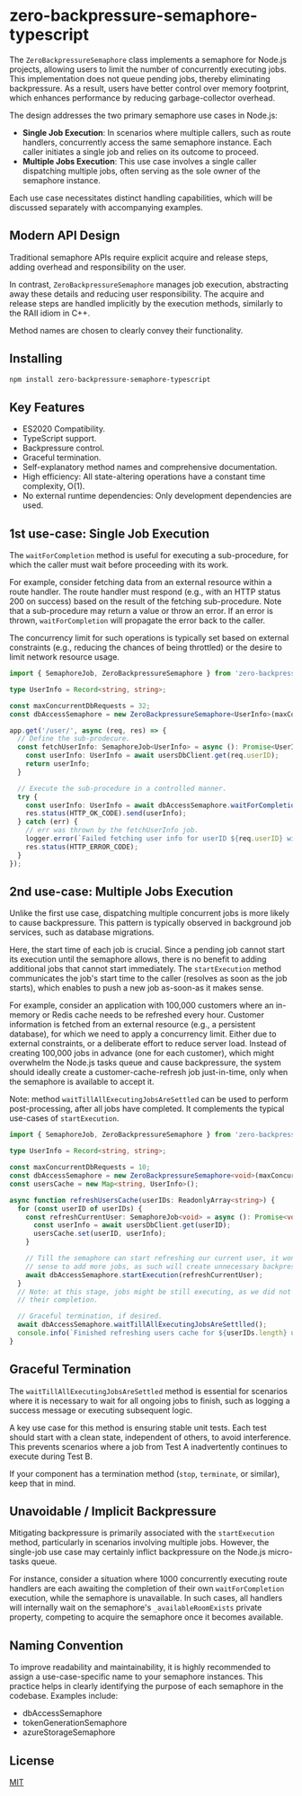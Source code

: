 # zero-backpressure-semaphore-typescript

The `ZeroBackpressureSemaphore` class implements a semaphore for Node.js projects, allowing users to limit the number of concurrently executing jobs.  
This implementation does not queue pending jobs, thereby eliminating backpressure. As a result, users have better control over memory footprint, which enhances performance by reducing garbage-collector overhead.

The design addresses the two primary semaphore use cases in Node.js:
* __Single Job Execution__: In scenarios where multiple callers, such as route handlers, concurrently access the same semaphore instance. Each caller initiates a single job and relies on its outcome to proceed.
* __Multiple Jobs Execution__: This use case involves a single caller dispatching multiple jobs, often serving as the sole owner of the semaphore instance.

Each use case necessitates distinct handling capabilities, which will be discussed separately with accompanying examples.

## Modern API Design

Traditional semaphore APIs require explicit acquire and release steps, adding overhead and responsibility on the user.

In contrast, `ZeroBackpressureSemaphore` manages job execution, abstracting away these details and reducing user responsibility. The acquire and release steps are handled implicitly by the execution methods, similarly to the RAII idiom in C++.

Method names are chosen to clearly convey their functionality.

## Installing

```bash
npm install zero-backpressure-semaphore-typescript
```

## Key Features

- ES2020 Compatibility.
- TypeScript support.
- Backpressure control.
- Graceful termination.
- Self-explanatory method names and comprehensive documentation.
- High efficiency: All state-altering operations have a constant time complexity, O(1).
- No external runtime dependencies: Only development dependencies are used.

## 1st use-case: Single Job Execution

The `waitForCompletion` method is useful for executing a sub-procedure, for which the caller must wait before proceeding with its work.

For example, consider fetching data from an external resource within a route handler. The route handler must respond (e.g., with an HTTP status 200 on success) based on the result of the fetching sub-procedure. Note that a sub-procedure may return a value or throw an error. If an error is thrown, `waitForCompletion` will propagate the error back to the caller.

The concurrency limit for such operations is typically set based on external constraints (e.g., reducing the chances of being throttled) or the desire to limit network resource usage.

```ts
import { SemaphoreJob, ZeroBackpressureSemaphore } from 'zero-backpressure-semaphore-ts';

type UserInfo = Record<string, string>;

const maxConcurrentDbRequests = 32;
const dbAccessSemaphore = new ZeroBackpressureSemaphore<UserInfo>(maxConcurrentDbRequests);

app.get('/user/', async (req, res) => {
  // Define the sub-prodecure.
  const fetchUserInfo: SemaphoreJob<UserInfo> = async (): Promise<UserInfo> => {
    const userInfo: UserInfo = await usersDbClient.get(req.userID);
    return userInfo;
  }

  // Execute the sub-procedure in a controlled manner.
  try {
    const userInfo: UserInfo = await dbAccessSemaphore.waitForCompletion(fetchUserInfo);
    res.status(HTTP_OK_CODE).send(userInfo);
  } catch (err) {
    // err was thrown by the fetchUserInfo job.
    logger.error(`Failed fetching user info for userID ${req.userID} with error: ${err.message}`);
    res.status(HTTP_ERROR_CODE);
  }
});
```

## 2nd use-case: Multiple Jobs Execution

Unlike the first use case, dispatching multiple concurrent jobs is more likely to cause backpressure. This pattern is typically observed in background job services, such as database migrations.

Here, the start time of each job is crucial. Since a pending job cannot start its execution until the semaphore allows, there is no benefit to adding additional jobs that cannot start immediately. The `startExecution` method communicates the job's start time to the caller (resolves as soon as the job starts), which enables to push a new job as-soon-as it makes sense.

For example, consider an application with 100,000 customers where an in-memory or Redis cache needs to be refreshed every hour. Customer information is fetched from an external resource (e.g., a persistent database), for which we need to apply a concurrency limit. Either due to external constraints, or a deliberate effort to reduce server load.
Instead of creating 100,000 jobs in advance (one for each customer), which might overwhelm the Node.js tasks queue and cause backpressure, the system should ideally create a customer-cache-refresh job just-in-time, only when the semaphore is available to accept it.

Note: method `waitTillAllExecutingJobsAreSettled` can be used to perform post-processing, after all jobs have completed. It complements the typical use-cases of `startExecution`.

```ts
import { SemaphoreJob, ZeroBackpressureSemaphore } from 'zero-backpressure-semaphore-ts';

type UserInfo = Record<string, string>;

const maxConcurrentDbRequests = 10;
const dbAccessSemaphore = new ZeroBackpressureSemaphore<void>(maxConcurrentDbRequests);
const usersCache = new Map<string, UserInfo>();

async function refreshUsersCache(userIDs: ReadonlyArray<string>) {
  for (const userID of userIDs) {
    const refreshCurrentUser: SemaphoreJob<void> = async (): Promise<void> => {
      const userInfo = await usersDbClient.get(userID);
      usersCache.set(userID, userInfo);
    }

    // Till the semaphore can start refreshing our current user, it won't make
    // sense to add more jobs, as such will create unnecessary backpressure.
    await dbAccessSemaphore.startExecution(refreshCurrentUser);
  }
  // Note: at this stage, jobs might be still executing, as we did not wait for
  // their completion.

  // Graceful termination, if desired.
  await dbAccessSemaphore.waitTillAllExecutingJobsAreSettlled();
  console.info(`Finished refreshing users cache for ${userIDs.length} users`);
}
```

## Graceful Termination

The `waitTillAllExecutingJobsAreSettled` method is essential for scenarios where it is necessary to wait for all ongoing jobs to finish, such as logging a success message or executing subsequent logic.

A key use case for this method is ensuring stable unit tests. Each test should start with a clean state, independent of others, to avoid interference. This prevents scenarios where a job from Test A inadvertently continues to execute during Test B.

If your component has a termination method (`stop`, `terminate`, or similar), keep that in mind.

## Unavoidable / Implicit Backpressure

Mitigating backpressure is primarily associated with the `startExecution` method, particularly in scenarios involving multiple jobs. However, the single-job use case may certainly inflict backpressure on the Node.js micro-tasks queue.

For instance, consider a situation where 1000 concurrently executing route handlers are each awaiting the completion of their own `waitForCompletion` execution, while the semaphore is unavailable. In such cases, all handlers will internally wait on the semaphore's `_availableRoomExists` private property, competing to acquire the semaphore once it becomes available.

## Naming Convention

To improve readability and maintainability, it is highly recommended to assign a use-case-specific name to your semaphore instances. This practice helps in clearly identifying the purpose of each semaphore in the codebase. Examples include:
- dbAccessSemaphore
- tokenGenerationSemaphore
- azureStorageSemaphore

## License

[MIT](LICENSE)
